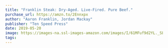 ```yaml
---
title: "Franklin Steak: Dry-Aged. Live-Fired. Pure Beef."
purchase_url: https://amzn.to/2Ennxpx
author: "Aaron Franklin, Jordan Mackay"
publisher: "Ten Speed Press"
date: 2019-05-20
image: https://images-na.ssl-images-amazon.com/images/I/61MFuf9d2YL._SL75_.jpg
tags:
---
```


